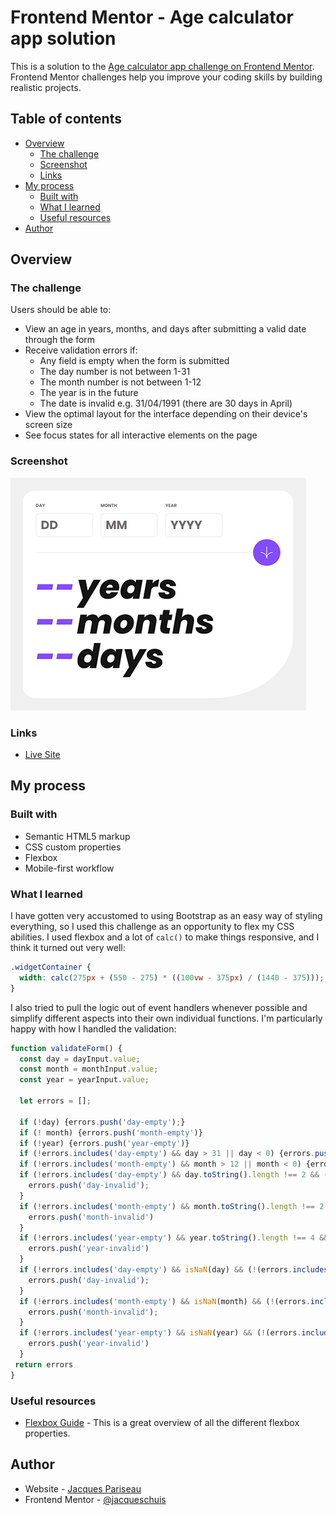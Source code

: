 # Frontend Mentor - Age calculator app solution

This is a solution to the [Age calculator app challenge on Frontend Mentor](https://www.frontendmentor.io/challenges/age-calculator-app-dF9DFFpj-Q). Frontend Mentor challenges help you improve your coding skills by building realistic projects. 

## Table of contents

- [Overview](#overview)
  - [The challenge](#the-challenge)
  - [Screenshot](#screenshot)
  - [Links](#links)
- [My process](#my-process)
  - [Built with](#built-with)
  - [What I learned](#what-i-learned)
  - [Useful resources](#useful-resources)
- [Author](#author)


## Overview

### The challenge

Users should be able to:

- View an age in years, months, and days after submitting a valid date through the form
- Receive validation errors if:
  - Any field is empty when the form is submitted
  - The day number is not between 1-31
  - The month number is not between 1-12
  - The year is in the future
  - The date is invalid e.g. 31/04/1991 (there are 30 days in April)
- View the optimal layout for the interface depending on their device's screen size
- See focus states for all interactive elements on the page

### Screenshot

![](./screenshot.PNG)

### Links

- [Live Site](https://frontend-mentor-age-calculator-khaki.vercel.app/)

## My process

### Built with

- Semantic HTML5 markup
- CSS custom properties
- Flexbox
- Mobile-first workflow

### What I learned

I have gotten very accustomed to using Bootstrap as an easy way of styling everything, so I used this challenge as an opportunity to flex my CSS abilities. I used flexbox and a lot of `calc()` to make things responsive, and I think it turned out very well:

```css
.widgetContainer {
  width: calc(275px + (550 - 275) * ((100vw - 375px) / (1440 - 375)));
}
```
I also tried to pull the logic out of event handlers whenever possible and simplify different aspects into their own individual functions. I'm particularly happy with how I handled the validation:

```js
function validateForm() {
  const day = dayInput.value;
  const month = monthInput.value;
  const year = yearInput.value;
  
  let errors = [];
  
  if (!day) {errors.push('day-empty');}
  if (! month) {errors.push('month-empty')}
  if (!year) {errors.push('year-empty')}
  if (!errors.includes('day-empty') && day > 31 || day < 0) {errors.push('day-invalid')}
  if (!errors.includes('month-empty') && month > 12 || month < 0) {errors.push('month-invalid')}
  if (!errors.includes('day-empty') && day.toString().length !== 2 && (!(errors.includes('day-invalid')))) {
    errors.push('day-invalid');
  }
  if (!errors.includes('month-empty') && month.toString().length !== 2 && (!(errors.includes('month-invalid')))) {
    errors.push('month-invalid')
  }
  if (!errors.includes('year-empty') && year.toString().length !== 4 && (!(errors.includes('year-invalid')))) {
    errors.push('year-invalid')
  }
  if (!errors.includes('day-empty') && isNaN(day) && (!(errors.includes('day-invalid')))){
    errors.push('day-invalid');
  }
  if (!errors.includes('month-empty') && isNaN(month) && (!(errors.includes('month-invalid')))){
    errors.push('month-invalid');
  }
  if (!errors.includes('year-empty') && isNaN(year) && (!(errors.includes('year-invalid')))){
    errors.push('year-invalid')
  }
 return errors
}
```

### Useful resources

- [Flexbox Guide](https://css-tricks.com/snippets/css/a-guide-to-flexbox/) - This is a great overview of all the different flexbox properties.

## Author

- Website - [Jacques Pariseau](https://www.your-site.com)
- Frontend Mentor - [@jacqueschuis](https://www.frontendmentor.io/profile/jacqueschuis)

